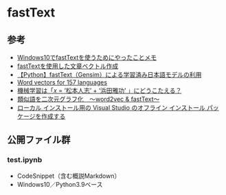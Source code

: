 # fastText

## 参考
  - [Windows10でfastTextを使うためにやったことメモ](https://qiita.com/essm0220/items/db004f9e0a7f63add759)
  - [fastTextを使用した文章ベクトル作成](https://www.enoki.enoki-inc.co.jp/tech-8/)
  - [【Python】fastText（Gensim）による学習済み日本語モデルの利用](https://self-development.info/%e3%80%90python%e3%80%91fasttext%ef%bc%88gensim%ef%bc%89%e3%81%ab%e3%82%88%e3%82%8b%e5%ad%a6%e7%bf%92%e6%b8%88%e3%81%bf%e6%97%a5%e6%9c%ac%e8%aa%9e%e3%83%a2%e3%83%87%e3%83%ab%e3%81%ae%e5%88%a9%e7%94%a8/)
  - [Word vectors for 157 languages](https://fasttext.cc/docs/en/crawl-vectors.html)
  - [機械学習は「𝑥 = ‘松本人志’ + ‘浜田雅功’ 」にどうこたえる？](https://qiita.com/hima2b4/items/feed7ac03914d96a8473)
  - [類似語を二次元グラフ化　～word2vec & fastText～](https://qiita.com/hima2b4/items/0123158097c7840f7b4e)
  - [ローカル インストール用の Visual Studio のオフライン インストール パッケージを作成する](https://docs.microsoft.com/ja-jp/visualstudio/install/create-an-offline-installation-of-visual-studio?view=vs-2019)

## 公開ファイル群

### test.ipynb
  - CodeSnippet（含む概説Markdown）
  - Windows10／Python3.9ベース
